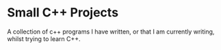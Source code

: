 # Small  C++ Projects
A collection of c++ programs I have written, or that I am currently writing, whilst trying to learn C++. 
